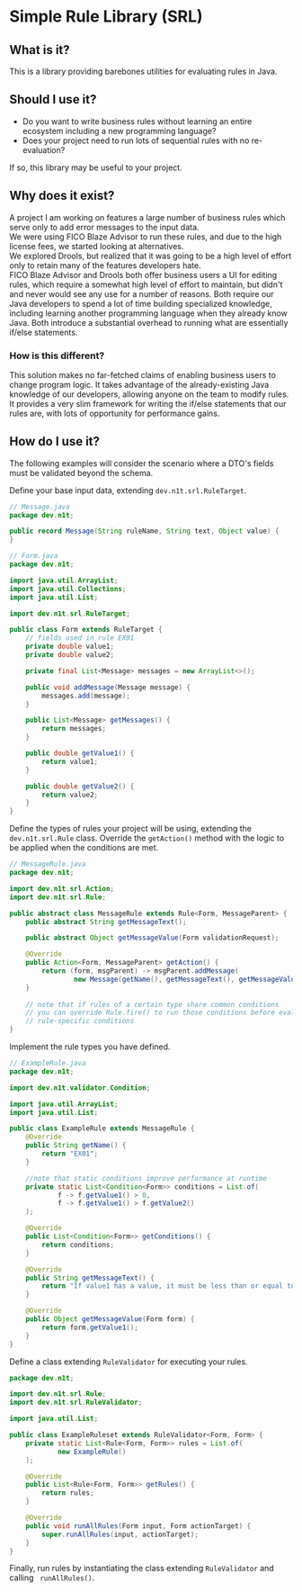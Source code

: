 # Simple Rule Library (SRL)

## What is it?

This is a library providing barebones utilities for evaluating rules in Java.

## Should I use it?

- Do you want to write business rules without learning an entire ecosystem including a new programming language?
- Does your project need to run lots of sequential rules with no re-evaluation?

If so, this library may be useful to your project.

## Why does it exist?

A project I am working on features a large number of business rules which serve only to add error messages to the input
data.  
We were using FICO Blaze Advisor to run these rules, and due to the high license fees, we started looking at
alternatives.   
We explored Drools, but realized that it was going to be a high level of effort only to retain many of the features
developers hate.  
FICO Blaze Advisor and Drools both offer business users a UI for editing rules, which require a somewhat high level of
effort to maintain, but didn't and never would see any use for a number of reasons. Both require our Java developers to
spend a lot of time building specialized knowledge, including learning another programming language when they already
know Java. Both introduce a substantial overhead to running what are essentially if/else statements.  
### How is this different?
This solution makes no far-fetched claims of enabling business users to change program logic. It takes advantage of the
already-existing Java knowledge of our developers, allowing anyone on the team to modify rules. It provides a very slim
framework for writing the if/else statements that our rules are, with lots of opportunity for performance gains.

## How do I use it?

The following examples will consider the scenario where a DTO's fields must be validated beyond the schema.

Define your base input data, extending <code>dev.n1t.srl.RuleTarget</code>.

```java
// Message.java
package dev.n1t;

public record Message(String ruleName, String text, Object value) {
}
```

```java
// Form.java
package dev.n1t;

import java.util.ArrayList;
import java.util.Collections;
import java.util.List;

import dev.n1t.srl.RuleTarget;

public class Form extends RuleTarget {
    // fields used in rule EX01
    private double value1;
    private double value2;

    private final List<Message> messages = new ArrayList<>();

    public void addMessage(Message message) {
        messages.add(message);
    }

    public List<Message> getMessages() {
        return messages;
    }

    public double getValue1() {
        return value1;
    }

    public double getValue2() {
        return value2;
    }
}
```

Define the types of rules your project will be using, extending the <code>dev.n1t.srl.Rule</code> class.
Override the <code>getAction()</code> method with the logic to be applied when the conditions are met.

```java
// MessageRule.java
package dev.n1t;

import dev.n1t.srl.Action;
import dev.n1t.srl.Rule;

public abstract class MessageRule extends Rule<Form, MessageParent> {
    public abstract String getMessageText();

    public abstract Object getMessageValue(Form validationRequest);

    @Override
    public Action<Form, MessageParent> getAction() {
        return (form, msgParent) -> msgParent.addMessage(
                new Message(getName(), getMessageText(), getMessageValue(form)));
    }
    
    // note that if rules of a certain type share common conditions
    // you can override Rule.fire() to run those conditions before evaluating
    // rule-specific conditions
}
```

Implement the rule types you have defined.

```java
// ExampleRule.java
package dev.n1t;

import dev.n1t.validator.Condition;

import java.util.ArrayList;
import java.util.List;

public class ExampleRule extends MessageRule {
    @Override
    public String getName() {
        return "EX01";
    }

    //note that static conditions improve performance at runtime
    private static List<Condition<Form>> conditions = List.of(
            f -> f.getValue1() > 0,
            f -> f.getValue1() > f.getValue2()
    );

    @Override
    public List<Condition<Form>> getConditions() {
        return conditions;
    }

    @Override
    public String getMessageText() {
        return "If value1 has a value, it must be less than or equal to value2.";
    }

    @Override
    public Object getMessageValue(Form form) {
        return form.getValue1();
    }
}
```

Define a class extending <code>RuleValidator</code> for executing your rules.

```java
package dev.n1t;

import dev.n1t.srl.Rule;
import dev.n1t.srl.RuleValidator;

import java.util.List;

public class ExampleRuleset extends RuleValidator<Form, Form> {
    private static List<Rule<Form, Form>> rules = List.of(
            new ExampleRule()
    );

    @Override
    public List<Rule<Form, Form>> getRules() {
        return rules;
    }

    @Override
    public void runAllRules(Form input, Form actionTarget) {
        super.runAllRules(input, actionTarget);
    }
}
```

Finally, run rules by instantiating the class extending <code>RuleValidator</code> and calling <code>
runAllRules()</code>.